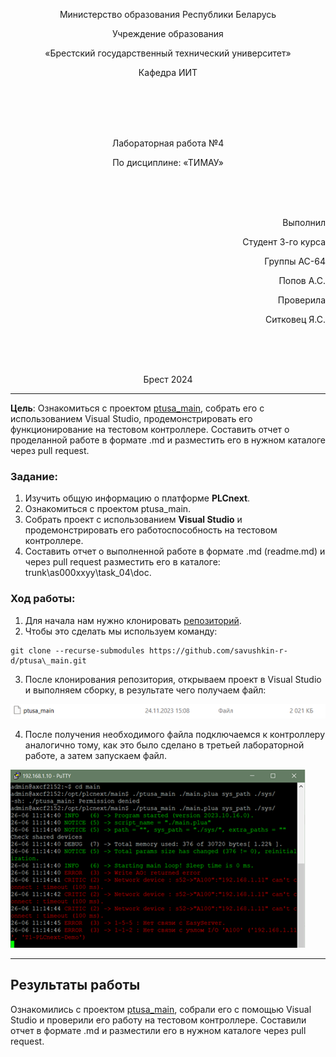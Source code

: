 <p align="center">Министерство образования Республики Беларусь</p>
<p align="center">Учреждение образования</p>
<p align="center">«Брестский государственный технический университет»</p>
<p align="center">Кафедра ИИТ</p>
<br><br><br><br>
<p align="center">Лабораторная работа №4</p>
<p align="center">По дисциплине: «ТИМАУ»</p>
<br><br><br>
<p align="right">Выполнил</p>
<p align="right">Студент 3-го курса</p>
<p align="right">Группы АС-64</p>
<p align="right">Попов А.С.</p>
<p align="right">Проверила</p>
<p align="right">Ситковец Я.С.</p>
<br><br><br>
<p align="center">Брест 2024</p>

---

**Цель**: Ознакомиться с проектом [ptusa_main](https://github.com/savushkin-r-d/ptusa\_main), собрать его с использованием Visual Studio, продемонстрировать его функционирование на тестовом контроллере. Составить отчет о проделанной работе в формате .md и разместить его в нужном каталоге через pull request.

### Задание:

1. Изучить общую информацию о платформе **PLCnext**.
2. Ознакомиться с проектом ptusa_main.
3. Собрать проект с использованием **Visual Studio** и продемонстрировать его работоспособность на тестовом контроллере.
4. Составить отчет о выполненной работе в формате .md (readme.md) и через pull request разместить его в каталоге: trunk\as000xxyy\task\_04\doc.

### Ход работы:

1. Для начала нам нужно клонировать [репозиторий](https://github.com/savushkin-r-d/ptusa\_main).
2. Чтобы это сделать мы используем команду:

```
git clone --recurse-submodules https://github.com/savushkin-r-d/ptusa\_main.git
```

3. После клонирования репозитория, открываем проект в Visual Studio и выполняем сборку, в результате чего получаем файл:

![](./pictures/1.png)

4. После получения необходимого файла подключаемся к контроллеру аналогично тому, как это было сделано в третьей лабораторной работе, а затем запускаем файл.

![](./pictures/2.png)

---

## Результаты работы
Ознакомились с проектом [ptusa_main](https://github.com/savushkin-r-d/ptusa\_main), собрали его с помощью Visual Studio и проверили его работу на тестовом контроллере. Составили отчет в формате .md и разместили его в нужном каталоге через pull request.